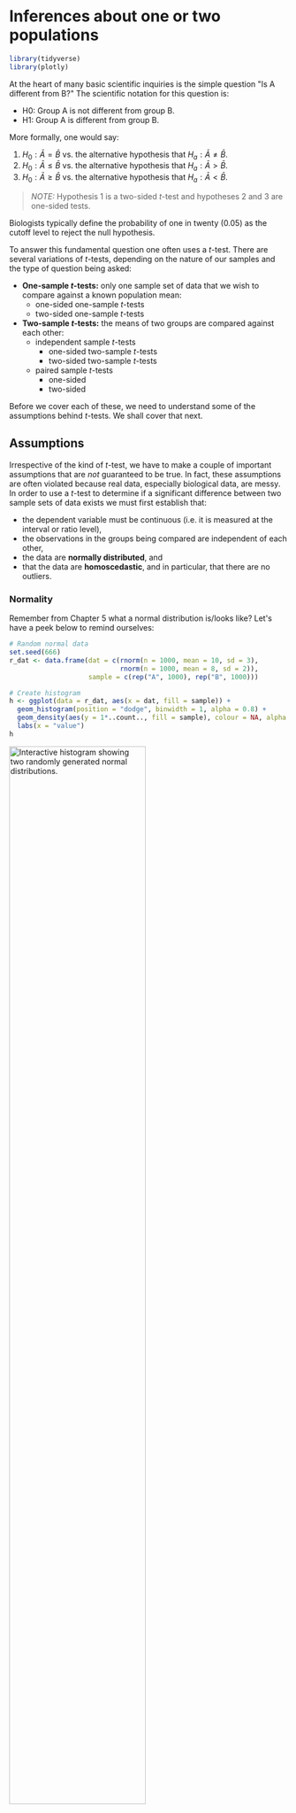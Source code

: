 # Inferences about one or two populations





```r
library(tidyverse)
library(plotly)
```

At the heart of many basic scientific inquiries is the simple question "Is A different from B?" The scientific notation for this question is:

* H0: Group A is not different from group B.
* H1: Group A is different from group B.

More formally, one would say:

1. $H_{0}: \bar{A} = \bar{B}$ vs. the alternative hypothesis that $H_{a}: \bar{A} \neq \bar{B}$.
2. $H_{0}: \bar{A} \leq \bar{B}$ vs. the alternative hypothesis that $H_{a}: \bar{A} > \bar{B}$.
3. $H_{0}: \bar{A} \geq \bar{B}$ vs. the alternative hypothesis that $H_{a}: \bar{A} < \bar{B}$.

> *NOTE:* Hypothesis 1 is a two-sided *t*-test and hypotheses 2 and 3 are one-sided tests.

<!-- AJS to insert more about frequentist probability, p-values and significance testing in here. -->

Biologists typically define the probability of one in twenty (0.05) as the cutoff level to reject the null hypothesis.

To answer this fundamental question one often uses a *t*-test. There are several variations of *t*-tests, depending on the nature of our samples and the type of question being asked:

* **One-sample *t*-tests:** only one sample set of data that we wish to compare against a known population mean:
  * one-sided one-sample *t*-tests
  * two-sided one-sample *t*-tests
* **Two-sample *t*-tests:** the means of two groups are compared against each other:
  * independent sample *t*-tests
    * one-sided two-sample *t*-tests
    * two-sided two-sample *t*-tests
  * paired sample *t*-tests
    * one-sided
    * two-sided

Before we cover each of these, we need to understand some of the assumptions behind *t*-tests. We shall cover that next.

## Assumptions
Irrespective of the kind of *t*-test, we have to make a couple of important assumptions that are _not_ guaranteed to be true. In fact, these assumptions are often violated because real data, especially biological data, are messy. In order to use a *t*-test to determine if a significant difference between two sample sets of data exists we must first establish that:

* the dependent variable must be continuous (i.e. it is measured at the interval or ratio level),
* the observations in the groups being compared are independent of each other,
* the data are **normally distributed**, and 
* that the data are **homoscedastic**, and in particular, that there are no outliers.

<!-- Insert table showing what the consequences of not meeting the assumptions are. -->

<!-- Then a and a table showing which tests may be used for those circumstances -->

### Normality

Remember from Chapter 5 what a normal distribution is/looks like? Let's have a peek below to remind ourselves:


```r
# Random normal data
set.seed(666)
r_dat <- data.frame(dat = c(rnorm(n = 1000, mean = 10, sd = 3),
                            rnorm(n = 1000, mean = 8, sd = 2)),
                    sample = c(rep("A", 1000), rep("B", 1000)))

# Create histogram
h <- ggplot(data = r_dat, aes(x = dat, fill = sample)) +
  geom_histogram(position = "dodge", binwidth = 1, alpha = 0.8) +
  geom_density(aes(y = 1*..count.., fill = sample), colour = NA, alpha = 0.4) +
  labs(x = "value")
h
```

<div class="figure">
<img src="06-t_tests_files/figure-html/t-test-plot1-1.svg" alt="Interactive histogram showing two randomly generated normal distributions." width="70%" />
<p class="caption">(\#fig:t-test-plot1)Interactive histogram showing two randomly generated normal distributions.</p>
</div>

Whereas histograms may be a pretty way to check the normality of our data, there is actually a statistical test for this, which is preferable to a visual inspection alone. But remember that you should _always_ visualise your data before performing any statistics on them. To check the normality of the data we use the Shapiro-Wilk test. This test produces a $W$ value and a _p_-value. We are only interested in the _p_-value as this is how we are to determine the normality of the data. The Shapiro–Wilk test tests the null hypothesis that a sample $x_{1},..., x_{n}$ comes from a normally distributed population. i.e. that the normality *does not* differ significantly from normal. If the _p_-value is __above__ 0.05 we may assume the data to be normally distributed. In order to demonstrate what the output of `shapiro.test()` looks like we will run it on all of the random data we generated.


```r
shapiro.test(r_dat$dat)
```

```
R> 
R> 	Shapiro-Wilk normality test
R> 
R> data:  r_dat$dat
R> W = 0.9942, p-value = 4.649e-07
```

Note that this shows that the data are _not_ normally distributed. This is because we have incorrectly run this function simultaneously on two different samples of data. To perform this test correctly, and in the tidy way, we need to select only the second piece of information from the `shapiro.test()` output and ensure that it is presented as a numeric value:


```r
# we use the square bracket notation to select only the p-value;
# had we used `[1]` we'd have gotten W
r_dat %>% 
  group_by(sample) %>% 
  summarise(norm_dat = as.numeric(shapiro.test(dat)[2]))
```

```
R> # A tibble: 2 x 2
R>   sample norm_dat
R>   <fct>     <dbl>
R> 1 A         0.375
R> 2 B         0.461
```

Now we see that our two sample sets are indeed normally distributed.

What if we find that the data are not normally distributed? Although there are many options, the easiest is to perform a Wilcoxon Rank Sum test, which is the non-parametric equivalent to a *t*-test (see Section X). Another option is to transform the data (Chapter 11).

### Homoscedasticity

Besides requiring that our data are normally distributed, we must also ensured that they are homoscedastic. This word means that the scedasticity (variance) of things are homogeneous (similar). In practical terms this means that the variance of the samples we are comparing should not be more than two to four times greater than one another. In R, we use the function `var()` to check the variance in a sample:


```r
r_dat %>% 
  group_by(sample) %>% 
  summarise(sample_var = var(dat))
```

```
R> # A tibble: 2 x 2
R>   sample sample_var
R>   <fct>       <dbl>
R> 1 A            8.72
R> 2 B            3.97
```

Above we see that the variance of our two samples are homoscedastic because the variance of one is not more than two to four times greater than the other.

What if our data are not equal in their variances? This is easier to fix as the solution is built right into the *t*-test function; all we need to do is to perform Welch Two Sample *t*-test (the default) in the `t.test()` function that we shall use below. If the variances are equal, we simply perform a normal Student's *t*-test by setting the argument `var.equal = TRUE` in the function call (see below).

### Two for one

Because these two assumptions of normality and homoscedasticty are performed in tandem with one another, it is helpful to have a function that checks for both simultaneously. Below we see how just such a function would be written:


```r
two_assum <- function(x) {
  x_var <- var(x)
  x_norm <- as.numeric(shapiro.test(x)[2])
  result <- c(x_var, x_norm)
  return(result)
}
```

To use our new function in a tidy way we use the following code:


```r
r_dat %>% 
  group_by(sample) %>% 
  summarise(sample_var = two_assum(dat)[1],
            sample_norm = two_assum(dat)[2])
```

```
R> # A tibble: 2 x 3
R>   sample sample_var sample_norm
R>   <fct>       <dbl>       <dbl>
R> 1 A            8.72       0.375
R> 2 B            3.97       0.461
```

Do these data meet our assumptions? How do we know this?

Once we have tested our assumptions we may perform a *t*-test to ascertain whether or not our samples are significantly different from one another. The base R function for this is `t.test()`; however, by utilising the __`ggpubr`__ package we gain access to `compare_means()`, which allows us to perform any sort of test that compares sample sets of data and outputs the results as a dataframe. We will see throughout this and the following chapters why this is so useful.


```r
library(ggpubr)
```

## One-sample *t*-tests

Generally when we use a *t*-test it will be a two-sample *t*-test (see below). Occasionally, however, we may have only one sample set of data that we wish to compare against a known population mean, which is generally denoted as $\mu$, or `mu` in the function call to the *t*-test in R:


```r
# create a single sample of random normal data
set.seed(666)
r_one <- data.frame(dat = rnorm(n = 20, mean = 20, sd = 5),
                    sample = "A")

# check normality
shapiro.test(r_one$dat)
```

```
R> 
R> 	Shapiro-Wilk normality test
R> 
R> data:  r_one$dat
R> W = 0.94911, p-value = 0.3538
```

```r
# No variance to compare
# ...

# compare random data against a population mean of 20
t.test(r_one$dat, mu = 20)
```

```
R> 
R> 	One Sample t-test
R> 
R> data:  r_one$dat
R> t = 0.0048653, df = 19, p-value = 0.9962
R> alternative hypothesis: true mean is not equal to 20
R> 95 percent confidence interval:
R>  16.91306 23.10133
R> sample estimates:
R> mean of x 
R>  20.00719
```

```r
# compare random data against a population mean of 30
t.test(r_one$dat, mu = 30)
```

```
R> 
R> 	One Sample t-test
R> 
R> data:  r_one$dat
R> t = -6.7596, df = 19, p-value = 1.858e-06
R> alternative hypothesis: true mean is not equal to 30
R> 95 percent confidence interval:
R>  16.91306 23.10133
R> sample estimates:
R> mean of x 
R>  20.00719
```

What do the results of these two different tests show? Let's visualise these data to get a better understanding.


```r
ggplot(data = r_one, aes(y = dat, x = sample)) +
  geom_boxplot(fill = "lightsalmon") +
  # population  mean (mu) = 20
  geom_hline(yintercept = 20, colour = "blue", 
             size = 1, linetype = "dashed") +
  # population  mean (mu) = 30
  geom_hline(yintercept = 30, colour = "red", 
             size = 1, linetype = "dashed") +
  labs(y = "Value", x = NULL) +
  coord_flip()
```

<div class="figure">
<img src="06-t_tests_files/figure-html/t-test-plot2-1.svg" alt="Boxplot of random normal data with. A hypothetical population mean of 20 is shown as a blue line, with the red line showing a mean of 30." width="70%" />
<p class="caption">(\#fig:t-test-plot2)Boxplot of random normal data with. A hypothetical population mean of 20 is shown as a blue line, with the red line showing a mean of 30.</p>
</div>

The boxplot above shows the distribution of our random data against two potential population means. Does this help now to illustrate the results of our one-sample *t*-tests?

### One-sided one-sample *t*-tests

As we may remember from Chapter 5, a distribution has two tails. When we are testing for significance we are generally looking for a result that lays in the far end of either of these tails. Occasionally, however, we may want to know if the result lays specifically in one of the tails. Explicitly the leading or trailing tail. For example, is the mean value of our sample population significantly *greater than* the value $\mu$? Or, is the mean value of our sample population significantly *less than* the value $\mu$? To specify this in R we must add an argument as seen below:


```r
# check against the trailing tail
t.test(r_one$dat, mu = 30, alternative = "less")
```

```
R> 
R> 	One Sample t-test
R> 
R> data:  r_one$dat
R> t = -6.7596, df = 19, p-value = 9.292e-07
R> alternative hypothesis: true mean is less than 30
R> 95 percent confidence interval:
R>      -Inf 22.56339
R> sample estimates:
R> mean of x 
R>  20.00719
```

```r
# check against the leading tail
t.test(r_one$dat, mu = 30, alternative = "greater")
```

```
R> 
R> 	One Sample t-test
R> 
R> data:  r_one$dat
R> t = -6.7596, df = 19, p-value = 1
R> alternative hypothesis: true mean is greater than 30
R> 95 percent confidence interval:
R>  17.451    Inf
R> sample estimates:
R> mean of x 
R>  20.00719
```

Are these the results we would have expected? Why does the second test not return a significant result?

> **TASK:** Create a visualisation to graphically demonstrate the outcome of this *t*-test.

### Two-sided one-sample *t*-tests

In R, the default setting for any comparison of means test is that it is two-sided so we do not need to state this explicitly. For the sake of thoroughness let's see how to do this below. Note that the results for the two following tests are identical:


```r
# R assumes we want a to-sided test
t.test(r_one$dat, mu = 30)
```

```
R> 
R> 	One Sample t-test
R> 
R> data:  r_one$dat
R> t = -6.7596, df = 19, p-value = 1.858e-06
R> alternative hypothesis: true mean is not equal to 30
R> 95 percent confidence interval:
R>  16.91306 23.10133
R> sample estimates:
R> mean of x 
R>  20.00719
```

```r
# but we can be explicit as we choose
t.test(r_one$dat, mu = 30, alternative = "two.sided")
```

```
R> 
R> 	One Sample t-test
R> 
R> data:  r_one$dat
R> t = -6.7596, df = 19, p-value = 1.858e-06
R> alternative hypothesis: true mean is not equal to 30
R> 95 percent confidence interval:
R>  16.91306 23.10133
R> sample estimates:
R> mean of x 
R>  20.00719
```

## Two-sample *t*-tests

A two-sample *t*-test is used when we have samples from two different populations that we would like to compare against one another. This is the most common use of a *t*-test. Two sample *t*-tests can accommodate samples with equal variances or samples with unequal variances (as determined by the test for heteroscedasticity that we performed earlier).

In the case of samples that share the same variance we perform a classical *t*-test (otherwise known as Student's *t*-test); the equation to calculate the *t*-statistic is this one:

$$t=\frac{\bar{A}-\bar{B}}{\sqrt{\frac{S^{2}}{n}+\frac{S^{2}}{m}}}$$
$\bar{A}$ and $\bar{B}$ are the means for groups $A$ and $B$, respectively; $n$ and $m$ are the sample sizes of the two sets of samples, respectively; and $S^{2}$ is the pooled variance, which is calculated as:

$$S^{2}=\frac{(n-1)S_{A}^{2}+(m-1)S_{B}^{2} }{n+m-2}$$
The degrees of freedom, $d.f.$, in the equation for the shared variance is $n_{A}+n_{B}-2$.

When variances are unequal we perform the Welch's *t*-test; Welch's *t*-statistics is calculated as per this equation:

$$t=\frac{\bar{A}-\bar{B}}{\sqrt{\frac{S^{2}_{A}}{n}+\frac{S^{2}_{B}}{m}}}$$

Above, $S_{A}$ and $S_{B}$ are the variances of groups $A$ and $B$, respectively (see Section X). The degrees of freedom to use with Welch's *t*-test is obtained using the Welch–Satterthwaite equation as:

$$d.f. = \frac{\left( \frac{S^{2}_{A}}{n}+\frac{S^{2}_{B}}{m} \right)^{2}}{\left( \frac{S^{4}_{A}}{n-1} + \frac{S^{4}_{B}}{m-1} \right)}$$

What do we do with this *t*-statistic? In the olden days we had to calculate the $t$-statistics and the $d.f.$ by hand. These two values, the $d.f.$ and $t$-value had to be read off a table of pre-calculated $t$-values, probabilities and degrees of freedom [as in here](https://home.ubalt.edu/ntsbarsh/Business-stat/StatistialTables.pdf). Luckily, the *t*-test function nowadays does this all automagically. But if you are feeling nostalgic over times that you have sadly never experienced, please calculate the $t$-statistic and the $d.f.$ yourself and give the table a go.

Back to the present day and the wonders of modern technology. Let's generate some new random normal data and test to see if the data belonging to the two groups differ significantly from one-another. First, we apply the *t*-test function as usual:


```r
# random normal data
set.seed(666)
r_two <- data.frame(dat = c(rnorm(n = 20, mean = 4, sd = 1),
                            rnorm(n = 20, mean = 5, sd = 1)),
                    sample = c(rep("A", 20), rep("B", 20)))

# perform t-test
# note how we set the `var.equal` argument to TRUE because we know 
# our data has the same SD (they are simulated as such!)
t.test(dat ~ sample, data = r_two, var.equal = TRUE)
```

```
R> 
R> 	Two Sample t-test
R> 
R> data:  dat by sample
R> t = -1.9544, df = 38, p-value = 0.05805
R> alternative hypothesis: true difference in means is not equal to 0
R> 95 percent confidence interval:
R>  -1.51699175  0.02670136
R> sample estimates:
R> mean in group A mean in group B 
R>        4.001438        4.746584
```

```r
# if the variances are not equal, simply set `var.equal` to false
# and a Welch's t-test will be performed
```

The first argument we see in `t.test()` is `dat ~ sample`. Usually in R when we see a `~` (tilde) we are creating what is known as a formula. A formula tells R how it should look for interactions between data and factors. For example `Y ~ X` reads: $Y$ as a function of $X$. In our code above we see `dat ~ sample`. This means we are telling R that the *t*-test we want it to perform is when the `dat` column is a function of the `sample` column. In plain English we are dividing up the `dat` column into the two different samples we have, and then running a *t*-test on these samples. Another way of stating this is that the value of `dat` depends on the grouping it belong to (`A` or `B`). We will see this same formula notation cropping up later under ANOVAs, linear models, etc.

Now that we have seen the nitty gritty of how a t-test is meant to work, click [here]() to watch a visualisation that demonstrates how the relationships between two different sample sets (based on their mean and variance) influence the results.




> **TASK:** Create a visualisation to graphically demonstrate the outcome of this *t*-test.

Now we do the same test using a convenient function that comes with the **ggpubr** package, called `compare_means()`, to perform the same *t*-test:


```r
# perform t-test using `compare_means()`
# note that compare_means() takes the same arguments as t.test()
compare_means(dat ~ sample, data = r_two, method = "t.test", var.equal = TRUE)
```

```
R> # A tibble: 1 x 8
R>   .y.   group1 group2      p p.adj p.format p.signif method
R>   <chr> <chr>  <chr>   <dbl> <dbl> <chr>    <chr>    <chr> 
R> 1 dat   A      B      0.0580 0.058 0.058    ns       T-test
```

Note above that in order to tell `compare_means()` to perform a *t*-test we feed it the argument `method = "t.test"`. The output is similar to that of the familiar `t.test()` function that we used earlier, but the output is more abbreviated and less useful. Typically, the output of the *t*-tests that we need to report in the results sections of our papers include the $t$-statistic, the $P$-value, and the degrees of freedom, $d.f.$, and these are absent from the `compare_means()` function's output.

### One-sided two-sample *t*-tests

Just as with the one-sample *t*-tests above, we may also specify which tail of the distribution we are interested in when we compare the means of our two samples. We do so by providing the same arguments as previously:


```r
# is the mean of sample B smaller than that of sample A?
compare_means(dat ~ sample, data = r_two, method = "t.test", var.equal = TRUE, alternative = "less")
```

```
R> # A tibble: 1 x 8
R>   .y.   group1 group2     p p.adj p.format p.signif method
R>   <chr> <chr>  <chr>  <dbl> <dbl> <chr>    <chr>    <chr> 
R> 1 dat   A      B      0.971  0.97 0.97     ns       T-test
```

```r
# is the mean of sample B greater than that of sample A?
compare_means(dat ~ sample, data = r_two, method = "t.test", var.equal = TRUE, alternative = "greater")
```

```
R> # A tibble: 1 x 8
R>   .y.   group1 group2      p p.adj p.format p.signif method
R>   <chr> <chr>  <chr>   <dbl> <dbl> <chr>    <chr>    <chr> 
R> 1 dat   A      B      0.0290 0.029 0.029    *        T-test
```

What do these results show? Is this surprising?

### Two-sided two-sample *t*-tests

Again, as stated above, the default setting in R for comparisons of means is that the test is two-sided. If one wants to state this explicitly it may be done as previously. Note that the results are identical.


```r
# default settings
compare_means(dat ~ sample, data = r_two, method = "t.test")
```

```
R> # A tibble: 1 x 8
R>   .y.   group1 group2      p p.adj p.format p.signif method
R>   <chr> <chr>  <chr>   <dbl> <dbl> <chr>    <chr>    <chr> 
R> 1 dat   A      B      0.0584 0.058 0.058    ns       T-test
```

```r
# explicitly state a two-sided test
compare_means(dat ~ sample, data = r_two, method = "t.test", alternative = "two.sided")
```

```
R> # A tibble: 1 x 8
R>   .y.   group1 group2      p p.adj p.format p.signif method
R>   <chr> <chr>  <chr>   <dbl> <dbl> <chr>    <chr>    <chr> 
R> 1 dat   A      B      0.0584 0.058 0.058    ns       T-test
```

## Paired *t*-tests

Paired *t*-tests are done when comparing matched samples, and in other words, when our second assumption of *t*-tests is violated: the observations are independent of one another---in paired samples, clearly they are not independent. This test is also sometimes called a dependent sample *t*-test.

For example, we design a survey to determine if, in a group of 20 people, individuals' right arms differ in length from that of their left arms. For person A, we measure her right arm and her left arm. For person B we measure his right arm and his left arm. So we go all the way to person 20. A right arm belonging with one individual is always matched against a left arm in the same individual. The samples are paired so we use a paired *t*-test. Another example: we follow the growth of a sample of 20 piglets over three weeks to see if they weigh more after three weeks than they did at the start of the assessment period. We measure the first piglet, named Halal, at the start of the three week period and again after. We do the same for the second piglet, Kosher. And so it goes. Each piglet has a paired set of measurements, one before matched with one after. In both these examples the data in the two groups (left arm and right arm; or before and after) are not independent, so we need to account for this in the analysis. In practice, how do we perform such a *t*-test? Who can think of a dataset we've used in the past that we would use a paired *t*-test for?


```r
compare_means(dat ~ sample, data = r_two, method = "t.test", paired = TRUE)
```

```
R> # A tibble: 1 x 8
R>   .y.   group1 group2      p p.adj p.format p.signif method
R>   <chr> <chr>  <chr>   <dbl> <dbl> <chr>    <chr>    <chr> 
R> 1 dat   A      B      0.0391 0.039 0.039    *        T-test
```

## Comparison of two population proportions

All of the tests we covered above are designed to deal with continuous data, such as fish lengths or chlorophyll content. If we want to compare proportions (probabilities of success) of different samples against each other, or some known population mean, we need `prop.test()`. Let's create a dummy dataset to get a better idea of how this function works. Below we create some data showing the result of placing two different subjects, Jack and Jill, in separate sealed rooms for two hours (120 minutes). Once every minute a mosquito is let into the room before being extracted again. The columns `yes` and `no` show if the mosquito bit the subject during that one minute. Who says science can't be fun!


```r
mosquito <- matrix(c(70, 85, 50, 35), ncol = 2)
colnames(mosquito) <- c("yes", "no")
rownames(mosquito) <- c("Jack", "Jill")
mosquito
```

```
R>      yes no
R> Jack  70 50
R> Jill  85 35
```

### One-sample and two-sample tests

As with *t*-tests, proportion tests may also be based on one sample, or two. If we have only one sample we must specify the total number of trials as well as what the expected population probability of success is. Because these are individual values, and not matrices, we will show what this would look like without using any objects but will rather give each argument within `prop.test()` a single exact value. In the arguments within `prop.test()`, `x` denotes the number of successes recorded, `n` shows the total number of individual trials performed, and `p` is the expected probability. It is easiest to consider this as though it were a series of 100 coin tosses.


```r
# When the probability matches the population
prop.test(x = 45, n = 100, p = 0.5)
```

```
R> 
R> 	1-sample proportions test with continuity correction
R> 
R> data:  45 out of 100, null probability 0.5
R> X-squared = 0.81, df = 1, p-value = 0.3681
R> alternative hypothesis: true p is not equal to 0.5
R> 95 percent confidence interval:
R>  0.3514281 0.5524574
R> sample estimates:
R>    p 
R> 0.45
```

```r
# When it doesn't
prop.test(x = 33, n = 100, p = 0.5)
```

```
R> 
R> 	1-sample proportions test with continuity correction
R> 
R> data:  33 out of 100, null probability 0.5
R> X-squared = 10.89, df = 1, p-value = 0.0009668
R> alternative hypothesis: true p is not equal to 0.5
R> 95 percent confidence interval:
R>  0.2411558 0.4320901
R> sample estimates:
R>    p 
R> 0.33
```

If we have two samples that we would like to compare against one another we enter them into the function as follows:


```r
# NB: Note that the `mosquito` data are a matrix, NOT a data.frame
prop.test(mosquito)
```

```
R> 
R> 	2-sample test for equality of proportions with continuity
R> 	correction
R> 
R> data:  mosquito
R> X-squared = 3.5704, df = 1, p-value = 0.05882
R> alternative hypothesis: two.sided
R> 95 percent confidence interval:
R>  -0.253309811  0.003309811
R> sample estimates:
R>    prop 1    prop 2 
R> 0.5833333 0.7083333
```

Do mosquito's bite Jack and Jill at different proportions?

### One-sided and two-sided tests

AS with all other tests that compare values, proportion tests may be specified as either one or two-sided. Just to be clear, the default setting for `prop.test()`, like everything else, is a two-sided test. See code below to confirm that the results are identical with or without the added argument:


```r
# Default
prop.test(mosquito)
```

```
R> 
R> 	2-sample test for equality of proportions with continuity
R> 	correction
R> 
R> data:  mosquito
R> X-squared = 3.5704, df = 1, p-value = 0.05882
R> alternative hypothesis: two.sided
R> 95 percent confidence interval:
R>  -0.253309811  0.003309811
R> sample estimates:
R>    prop 1    prop 2 
R> 0.5833333 0.7083333
```

```r
# Explicitly state two-sided test
prop.test(mosquito, alternative = "two.sided")
```

```
R> 
R> 	2-sample test for equality of proportions with continuity
R> 	correction
R> 
R> data:  mosquito
R> X-squared = 3.5704, df = 1, p-value = 0.05882
R> alternative hypothesis: two.sided
R> 95 percent confidence interval:
R>  -0.253309811  0.003309811
R> sample estimates:
R>    prop 1    prop 2 
R> 0.5833333 0.7083333
```

Should we want to specify only one of the tails to be considered, we do so precisely the same as with t-tests. Below are examples of what this code would look like:


```r
# Jack is bit less than Jill
prop.test(mosquito, alternative = "less")
```

```
R> 
R> 	2-sample test for equality of proportions with continuity
R> 	correction
R> 
R> data:  mosquito
R> X-squared = 3.5704, df = 1, p-value = 0.02941
R> alternative hypothesis: less
R> 95 percent confidence interval:
R>  -1.00000000 -0.01597923
R> sample estimates:
R>    prop 1    prop 2 
R> 0.5833333 0.7083333
```

```r
# Jack is bit more than Jill
prop.test(mosquito, alternative = "greater")
```

```
R> 
R> 	2-sample test for equality of proportions with continuity
R> 	correction
R> 
R> data:  mosquito
R> X-squared = 3.5704, df = 1, p-value = 0.9706
R> alternative hypothesis: greater
R> 95 percent confidence interval:
R>  -0.2340208  1.0000000
R> sample estimates:
R>    prop 1    prop 2 
R> 0.5833333 0.7083333
```

Do these results differ from the two-sided test? What is different?

## A *t*-test workflow

Now that we have seen how to compare the means of two sample sets of data, let's see what that complete workflow would look like in R. For this example we will use the `ecklonia` data from [Intro R Workshop: Data Manipulation, Analysis and Graphing](https://robwschlegel.github.io/Intro_R_Workshop/).

### Loading data

Before we can run any analyses we will need to load our data. We are also going to convert these data from their wide format into a long format because this is more useful for the rest of our workflow.


```r
ecklonia <- read_csv("data/ecklonia.csv") %>% 
  gather(key = "variable", value = "value", -species, -site, -ID)
```

### Visualising data

With our data loaded, let's visualise them in order to ensure that these are indeed the data we are after. Visualising the data will also help us to formulate a hypothesis.


```r
ggplot(data = ecklonia, aes(x = variable, y = value, fill = site)) +
  geom_boxplot() +
  coord_flip()
```

<div class="figure">
<img src="06-t_tests_files/figure-html/t-test-plot5-1.svg" alt="Boxplots showing differences in morphometric properties of the kelp _Ecklonia maxima_ at two sites in False Bay." width="70%" />
<p class="caption">(\#fig:t-test-plot5)Boxplots showing differences in morphometric properties of the kelp _Ecklonia maxima_ at two sites in False Bay.</p>
</div>

The first thing we should notice from the figure above is that our different measurements are on very different scales. This makes comparing all of our data visually rather challenging. Even given this complication, one should readily be able to make out that the measurement values at Batsata Rock appear to be greater than at Boulders Beach. Within the framework of the scientific process, that is what we would call an "observation", and is the first step towards formulating a hypothesis. The next step is to refine our observation into a hypothesis. By what measurement are the kelps greater at one site than the other?

### Formulating a hypothesis

Looking at the figure above it appears that for almost all measurements of length, Batsata Rock far exceeds that of Boulders Beach however, the stipe masses between the two sites appear to be more similar. Let's pull out just this variable and create a new boxplot.


```r
# filter the data
ecklonia_sub <- ecklonia %>% 
  filter(variable == "stipe_mass")

# then create a new figure
ggplot(data = ecklonia_sub, aes(x = variable, y = value, fill = site)) +
  geom_boxplot() +
  coord_flip() +
  labs(y = "stipe mass (kg)", x = "") +
  theme(axis.text.y = element_blank(),
        axis.ticks.y = element_blank())
```

<div class="figure">
<img src="06-t_tests_files/figure-html/t-test-plot6-1.svg" alt="Boxplots showing the difference in stipe mass (kg) of the kelp _Ecklonia maxima_ at two sites in False Bay." width="70%" />
<p class="caption">(\#fig:t-test-plot6)Boxplots showing the difference in stipe mass (kg) of the kelp _Ecklonia maxima_ at two sites in False Bay.</p>
</div>

Now we have a more interesting comparison at hand. The question I think of when I look at these data is "Are the stipe masses at Batsata Rock greater than at Boulders Beach?". The hypothesis necessary to answer this question would look like this:

* H0: Stipe mass at Batsata Rock **is not** greater than at Boulders Beach.
* H1: Stipe mass at Batsata Rock **is** greater than at Boulders Beach.

Or more formally:

* $H_{0}: \bar{A} \leq \bar{B}$ 
* $H_{a}: \bar{A} > \bar{B}$.

Which test must we use for this hypothesis?

### Choosing a test

Before we can pick the correct statistical test for our hypothesis, we need to be clear on what it is we are asking. Starting with the data being used is usually a good first step. As we may see in the above figure, we have two sample sets that we are comparing. Therefore, unsurprisingly, we will likely be using a *t*-test. But we're not done yet. How is it that we are comparing these two sample sets? Remember from the examples above that there are multiple different ways to compare two sets of data. For our hypothesis we want to see if the stipe mass at Batsata Rock is **greater than** the stipe mass at Boulders Beach, not just that they are different. Because of this we will need a one-sided *t*-test. But wait, there's more! We've zeroed in on which sort of test would be appropriate for our hypothesis, but before we run it we need to check our assumptions. 

### Checking assumptions

In case we forgot, here are the assumptions for a *t*-test:

* the dependent variable must be continuous (i.e. it is measured at the interval or ratio level),
* the observations in the groups being compared are independent of each other,
* the data are **normally distributed**, and 
* that the data are **homoscedastic**, and in particular, that there are no outliers.

We know that the first two assumptions are met because our data are measurements of mass at two different sites. Before we can run our one-sided *t*-test we must meet the last two assumptions. Lucky us, we have a function tat will do that automagically.


```r
ecklonia_sub %>% 
  group_by(site) %>% 
  summarise(stipe_mass_var = two_assum(value)[1],
            stipe_mass_norm = two_assum(value)[2])
```

```
R> # A tibble: 2 x 3
R>   site           stipe_mass_var stipe_mass_norm
R>   <chr>                   <dbl>           <dbl>
R> 1 Batsata Rock             2.00           0.813
R> 2 Boulders Beach           2.64           0.527
```

Lovely. On to the next step.

### Running an analysis

With our assumptions checked, we may now analyse our data. We'll see below how to do this with both of the functions we've learned in this chapter for comparing means of two sample sets.


```r
# traditional output
t.test(value ~ site, data = ecklonia_sub, var.equal = TRUE, alternative = "greater")
```

```
R> 
R> 	Two Sample t-test
R> 
R> data:  value by site
R> t = 1.8741, df = 24, p-value = 0.03657
R> alternative hypothesis: true difference in means is greater than 0
R> 95 percent confidence interval:
R>  0.09752735        Inf
R> sample estimates:
R>   mean in group Batsata Rock mean in group Boulders Beach 
R>                     6.116154                     4.996154
```

```r
# dataframe output
compare_means(value ~ site, data = ecklonia_sub, method = "t.test", var.equal = TRUE, alternative = "greater")
```

```
R> # A tibble: 1 x 8
R>   .y.   group1         group2            p p.adj p.format p.signif method
R>   <chr> <chr>          <chr>         <dbl> <dbl> <chr>    <chr>    <chr> 
R> 1 value Boulders Beach Batsata Rock 0.0366 0.037 0.037    *        T-test
```

### Interpreting the results

We may reject the null hypothesis, that the stipe mass of kelps at Batsata Rock are not greater than at Boulders Beach, if our *t*-test returns a *p*-value $\leq$ 0.05. We must also pay attention to some of the other results from our *t*-test, specifically the *t*-value (t) and the degrees of freedom (df) as these are also needed when we are writing up our results. From all of the information above, we may accept the alternative hypothesis. But how do we write that up?

### Drawing conclusions

There are many ways to present ones findings. Style, without _too much_ flourish, is encouraged as long as certain necessary pieces of information are provided. The sentence below is a very minimalist example of how one may conclude this mini research project. A more thorough explanation would be desirable.

> The stipe mass (kg) of the kelp _Ecklonia maxima_ was found to be significantly greater at Batsata Rock than at Boulders Beach (*p* = 0.03, *t* = 1.87, df = 24).

### Going further

But why though? As is often the case in life, and science is no exception, answers to our questions just create even more questions! Why would the mass of kelp stipes at one locations in the same body of water and only a kilometre or so apart be significantly different? It looks like we are going to need to design a new experiment... Masters thesis anyone?

## Exercises

### Exercise 1

Find or create your own normally distributed data and think of a hypothesis you could use a t-test for. Write out the hypothesis, test it, and write a one sentence conclusion for it. Provide all of the code used to accomplish this.

### Exercise 2

Do the same as Exercise 1, but for probability data.
